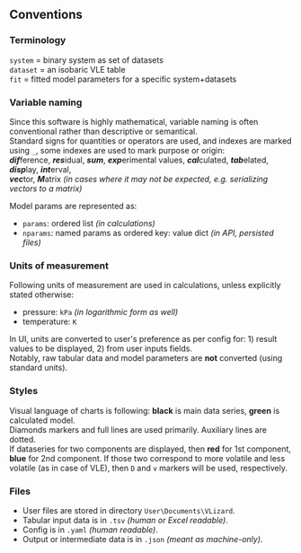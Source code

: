 ## Conventions

### Terminology
`system` = binary system as set of datasets  
`dataset` = an isobaric VLE table  
`fit` = fitted model parameters for a specific system+datasets

### Variable naming
Since this software is highly mathematical, variable naming is often conventional rather than descriptive or semantical.  
Standard signs for quantities or operators are used, and indexes are marked using `_`, some indexes are used to mark purpose or origin:  
***dif***ference, ***res***idual, ***sum***, ***exp***erimental values, ***cal***culated, ***tab***elated, ***disp***lay,  ***int***erval,  
***vec***tor, ***M***atrix _(in cases where it may not be expected, e.g. serializing vectors to a matrix)_

Model params are represented as:
- `params`: ordered list _(in calculations)_
- `nparams`: named params as ordered key: value dict _(in API, persisted files)_

### Units of measurement
Following units of measurement are used in calculations, unless explicitly stated otherwise:
- pressure: `kPa` _(in logarithmic form as well)_
- temperature: `K`

In UI, units are converted to user's preference as per config for: 1) result values to be displayed, 2) from user inputs fields.  
Notably, raw tabular data and model parameters are **not** converted (using standard units). 

### Styles
Visual language of charts is following: **black** is main data series, **green** is calculated model.  
Diamonds markers and full lines are used primarily. Auxiliary lines are dotted.  
If dataseries for two components are displayed, then **red** for 1st component, **blue** for 2nd component.
If those two correspond to more volatile and less volatile (as in case of VLE), then `D` and `v` markers will be used, respectively.

### Files

- User files are stored in directory `User\Documents\VLizard`.
- Tabular input data is in `.tsv` _(human or Excel readable)_.    
- Config is in `.yaml` _(human readable)_.
- Output or intermediate data is in `.json` _(meant as machine-only)_.
